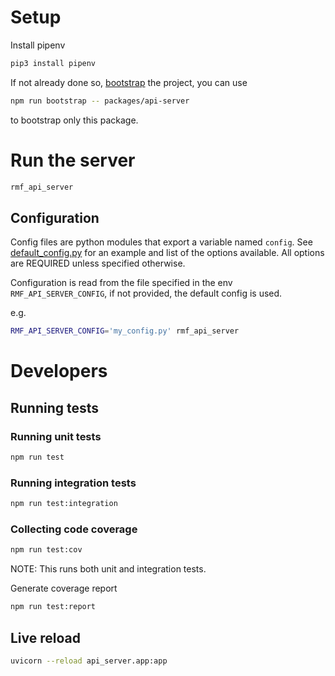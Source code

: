 # Setup

Install pipenv

```bash
pip3 install pipenv
```

If not already done so, [bootstrap](../../README.md#bootstrap) the project, you can use
```bash
npm run bootstrap -- packages/api-server
```
to bootstrap only this package.

# Run the server

```bash
rmf_api_server
```

## Configuration

Config files are python modules that export a variable named `config`. See [default_config.py](api_server/default_config.py) for an example and list of the options available. All options are REQUIRED unless specified otherwise.

Configuration is read from the file specified in the env `RMF_API_SERVER_CONFIG`, if not provided, the default config is used.

e.g.
```bash
RMF_API_SERVER_CONFIG='my_config.py' rmf_api_server
```

# Developers

## Running tests

### Running unit tests

```bash
npm run test
```

### Running integration tests

```bash
npm run test:integration
```

### Collecting code coverage

```bash
npm run test:cov
```
NOTE: This runs both unit and integration tests.

Generate coverage report
```bash
npm run test:report
```

## Live reload

```bash
uvicorn --reload api_server.app:app
```
